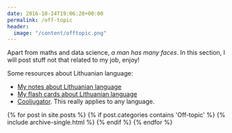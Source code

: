 ```yaml
---
date: 2016-10-24T19:06:28+00:00
permalink: /off-topic
header:
  image: "/content/offtopic.png"
---
```


Apart from maths and data science, *a man has many faces*. 
In this section, I will post stuff not that related to my job, enjoy!

Some resources about Lithuanian language:
* [My notes about Lithuanian language](https://docs.google.com/document/d/10_oMegG_znrgvay_M33PTWF6XIIypNG_Tji44IWA2eo/edit#heading=h.1nihs4t9nrtp)
* [My flash cards about Lithuanian language](https://www.brainscape.com/p/3P84P-LH-AAWC6)
* [Cooljugator](https://cooljugator.com/lt). This really applies to any language.


{% for post in site.posts %}
  {% if post.categories contains 'Off-topic' %}
    {% include archive-single.html %}
  {% endif %}
{% endfor %}

